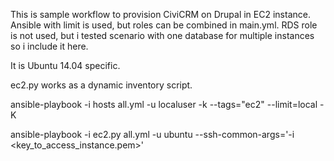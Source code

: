 This is sample workflow to provision CiviCRM on Drupal in EC2 instance. Ansible with limit is used, but roles can be combined in main.yml. RDS role is not used, but i tested scenario with one database for multiple instances so i include it here.

It is Ubuntu 14.04 specific.

ec2.py works as a dynamic inventory script.

ansible-playbook -i hosts all.yml -u localuser -k --tags="ec2" --limit=local -K 
 
ansible-playbook -i ec2.py all.yml  -u ubuntu --ssh-common-args='-i <key_to_access_instance.pem>'
